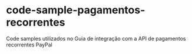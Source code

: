 code-sample-pagamentos-recorrentes
==================================

Code samples utilizados no Guia de integração com a API de pagamentos recorrentes PayPal 
